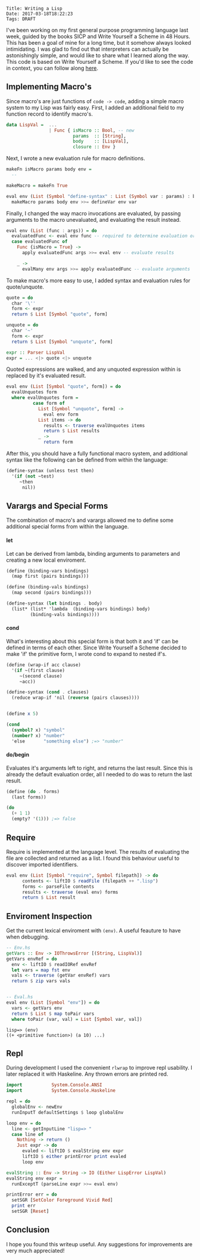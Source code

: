     Title: Writing a Lisp
    Date: 2017-03-18T18:22:23
    Tags: DRAFT

I've been working on my first general purpose programming language last week, guided by the books SICP and Write Yourself a Scheme in 48 Hours.
 This has been a goal of mine for a long time, but it somehow always looked intimidating.
I was glad to find out that interpreters can actually be astonishingly simple, and would like to share what I learned along the way. This code is based on Write Yourself a Scheme. If you'd like to see the code in context, you can follow along [here](https://github.com/reinvdwoerd/lisp).

<!-- more -->
## Implementing Macro's 
Since macro's are just functions of `code -> code`,
adding a simple macro system to my Lisp was fairly easy. 
First, I added an additional field to my function record to identify macro's.

``` haskell
data LispVal =  ...  
                | Func { isMacro :: Bool, -- new
                         params  :: [String],
                         body    :: [LispVal],
                         closure :: Env }
```

Next, I wrote a new evaluation rule for macro definitions.

```haskell
makeFn isMacro params body env =
  --

makeMacro = makeFn True

eval env (List (Symbol "define-syntax" : List (Symbol var : params) : body)) =
  makeMacro params body env >>= defineVar env var
```

Finally, I changed the way macro invocations are evaluated,
by passing arguments to the macro unevaluated, and evaluating the result  instead.

```haskell
eval env (List (func : args)) = do
  evaluatedFunc <- eval env func -- required to determine evaluation order
  case evaluatedFunc of
    Func {isMacro = True} ->
      apply evaluatedFunc args >>= eval env -- evaluate results

    _ ->
      evalMany env args >>= apply evaluatedFunc -- evaluate arguments
```

To make macro's more easy to use, I added syntax and evaluation rules for quote/unquote.

```haskell
quote = do
  char '\''
  form <- expr
  return $ List [Symbol "quote", form]

unquote = do
  char '~'
  form <- expr
  return $ List [Symbol "unquote", form]

expr :: Parser LispVal
expr = ... <|> quote <|> unquote
```

Quoted expressions are walked, and any unquoted expression within is replaced by it's evaluated result. 

```haskell
eval env (List [Symbol "quote", form]) = do 
  evalUnquotes form
  where evalUnquotes form =
          case form of
            List [Symbol "unquote", form] ->
              eval env form
            List items -> do
              results <- traverse evalUnquotes items
              return $ List results
            _ ->
              return form
```

After this, you should have a fully functional macro system, and additional syntax like the following can be defined from within the language: 

```scheme
(define-syntax (unless test then)
  '(if (not ~test)
     ~then
      nil))
```


## Varargs and Special Forms
The combination of macro's and varargs allowed me to define some additional special forms from within the language.

#### let
Let can be derived from lambda, binding arguments to parameters and creating a new local enviroment.

```scheme
(define (binding-vars bindings)
  (map first (pairs bindings)))

(define (binding-vals bindings)
  (map second (pairs bindings)))

(define-syntax (let bindings . body)
  (list* (list* 'lambda  (binding-vars bindings) body) 
         (binding-vals bindings))))

```

#### cond
What's interesting about this special form is that both it and 'if' can be defined in terms of each other.
Since Write Yourself a Scheme decided to make 'if' the primitive form, I wrote cond to expand to nested if's.
```scheme
(define (wrap-if acc clause)
  '(if ~(first clause)
     ~(second clause)
     ~acc))

(define-syntax (cond . clauses)
  (reduce wrap-if 'nil (reverse (pairs clauses))))


(define x 5)

(cond
  (symbol? x) "symbol"
  (number? x) "number"
  'else       "something else") ;=> "number"
```

#### do/begin
Evaluates it's arguments left to right, and returns the last result.
Since this is already the default evaluation order, all I needed to do was to return the last result.
```scheme
(define (do . forms)
  (last forms))

(do 
  (+ 1 1)
  (empty? '(1))) ;=> false
```



## Require
Require is implemented at the language level.
The results of evaluating the file are collected and returned as a list.
I found this behaviour useful to discover imported identifiers.

```haskell
eval env (List [Symbol "require", Symbol filepath]) -> do
      contents <- liftIO $ readFile (filepath ++ ".lisp")
      forms <- parseFile contents
      results <- traverse (eval env) forms
      return $ List result
```

## Enviroment Inspection
Get the current lexical enviroment with `(env)`.
A useful feauture to have when debugging.


```haskell
-- Env.hs
getVars :: Env -> IOThrowsError [(String, LispVal)]
getVars envRef = do
  env <- liftIO $ readIORef envRef
  let vars = map fst env
  vals <- traverse (getVar envRef) vars
  return $ zip vars vals


-- Eval.hs
eval env (List [Symbol "env"]) = do
  vars <- getVars env
  return $ List $ map toPair vars
  where toPair (var, val) = List [Symbol var, val])
```

```
lisp=> (env)
((+ <primitive function>) (a 10) ...)
```



## Repl
During development I used the convenient `rlwrap` to improve repl usability.
I later replaced it with Haskeline.
Any thrown errors are printed red.

```haskell
import           System.Console.ANSI
import           System.Console.Haskeline

repl = do
  globalEnv <- newEnv
  runInputT defaultSettings $ loop globalEnv

loop env = do
  line <- getInputLine "lisp=> "
  case line of
    Nothing -> return ()
    Just expr -> do
      evaled <- liftIO $ evalString env expr
      liftIO $ either printError print evaled
      loop env

evalString :: Env -> String -> IO (Either LispError LispVal)
evalString env expr =
  runExceptT (parseLine expr >>= eval env)

printError err = do
  setSGR [SetColor Foreground Vivid Red]
  print err
  setSGR [Reset]
```


## Conclusion
I hope you found this writeup useful.
Any suggestions for improvements are very much appreciated!